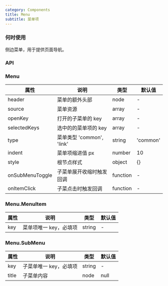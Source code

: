```yaml
---
category: Components
title: Menu
subtitle: 菜单项
---
```


### 何时使用

侧边菜单，用于提供页面导航。

### API

### Menu

| 属性            | 说明                      | 类型     | 默认值   |
| --------------- | ------------------------- | -------- | -------- |
| header          | 菜单的额外头部            | node     | -        |
| source          | 菜单资源                  | array    | -        |
| openKey         | 打开的子菜单的 key        | array    | -        |
| selectedKeys    | 选中的的菜单项的 key      | array    | -        |
| type            | 菜单类型 'common', 'link' | string   | 'common' |
| indent          | 菜单项缩进值 px           | number   | 10       |
| style           | 根节点样式                | object   | {}       |
| onSubMenuToggle | 子菜单展开收缩时触发回调  | function | -        |
| onItemClick     | 子菜点击时触发回调        | function | -        |

### Menu.MenuItem

| 属性 | 说明                   | 类型   | 默认值 |
| ---- | ---------------------- | ------ | ------ |
| key  | 菜单项唯一 key，必填项 | string | -      |

### Menu.SubMenu

| 属性  | 说明                   | 类型   | 默认值 |
| ----- | ---------------------- | ------ | ------ |
| key   | 子菜单唯一 key，必填项 | string | -      |
| title | 子菜单内容             | node   | null   |
